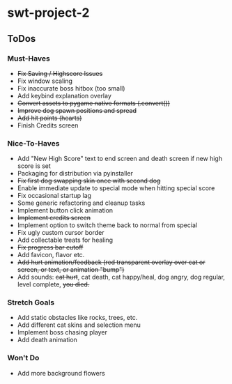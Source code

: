 # swt-project-2

## ToDos

### Must-Haves

- ~~Fix Saving / Highscore Issues~~
- Fix window scaling
- Fix inaccurate boss hitbox (too small)
- Add keybind explanation overlay
- ~~Convert assets to pygame native formats (.convert())~~
- ~~Improve dog spawn positions and spread~~
- ~~Add hit points (hearts)~~
- Finish Credits screen

### Nice-To-Haves

- Add "New High Score" text to end screen and death screen if new high score is set
- Packaging for distribution via pyinstaller
- ~~Fix first dog swapping skin once with second dog~~
- Enable immediate update to special mode when hitting special score
- Fix occasional startup lag
- Some generic refactoring and cleanup tasks
- Implement button click animation
- ~~Implement credits screen~~
- Implement option to switch theme back to normal from special
- Fix ugly custom cursor border
- Add collectable treats for healing
- ~~Fix progress bar cutoff~~
- Add favicon, flavor etc.
- ~~Add hurt animation/feedback (red transparent overlay over cat or screen, or text, or animation "bump")~~
- Add sounds: ~~cat hurt~~, cat death, cat happy/heal, dog angry, dog regular, level complete, ~~you died.~~

### Stretch Goals

- Add static obstacles like rocks, trees, etc.
- Add different cat skins and selection menu
- Implement boss chasing player
- Add death animation

### Won't Do

- Add more background flowers
